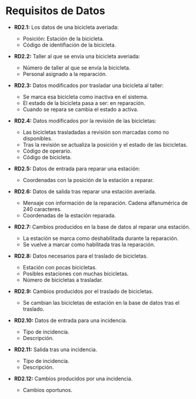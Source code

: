 # Requisitos de Datos

  - **RD2.1:** Los datos de una bicicleta averiada:  

      * Posición: Estación de la bicicleta.
      * Código de identifiación de la bicicleta.
  - **RD2.2:** Taller al que se envía una bicicleta averiada:

      * Número de taller al que se envía la bicicleta.  
      * Personal asignado a la reparación.
  - **RD2.3:** Datos modificados por trasladar una bicicleta al taller:  

      * Se marca esa bicicleta como inactiva en el sistema.  
      * El estado de la bicicleta pasa a ser: en reparación.  
      * Cuando se repara se cambia el estado a activa.  
  - **RD2.4:** Datos modificados por la revisión de las bicicletas:  

      * Las bicicletas trasladadas a revisión son marcadas como no disponibles.  
      * Tras la revisión se actualiza la posición y el estado de las bicicletas.
      * Código de operario.
      * Código de bicicleta. 
  - **RD2.5:** Datos de entrada para reparar una estación:  

      * Coordenadas con la posición de la estación a reparar.  
  - **RD2.6:** Datos de salida tras reparar una estación averiada.  

      * Mensaje con información de la reparación. Cadena alfanumérica de 240 caracteres.  
      * Coordenadas de la estación reparada.  
  - **RD2.7:** Cambios producidos en la base de datos al reparar una estación.  

      * La estación se marca como deshabilitada durante la reparación.  
      * Se vuelve a marcar como habilitada tras la reparación.  
  - **RD2.8:** Datos necesarios para el traslado de bicicletas.  

      * Estación con pocas bicicletas.  
      * Posibles estaciones con muchas bicicletas.  
      * Número de bicicletas a trasladar.  
  - **RD2.9:** Cambios producidos por el traslado de bicicletas.  

      * Se cambian las bicicletas de estación en la base de datos tras el traslado.  
  - **RD2.10:** Datos de entrada para una incidencia.  

      * Tipo de incidencia.  
      * Descripción.  
  - **RD2.11:** Salida tras una incidencia.  

      * Tipo de incidencia.  
      * Descripción.  
  - **RD2.12:** Cambios producidos por una incidencia.  

      * Cambios oportunos.  
